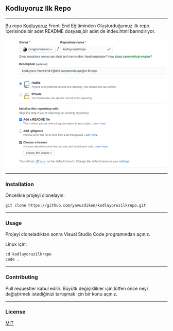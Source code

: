 ## **Kodluyoruz Ilk Repo**
*** 
Bu repo [Kodluyoruz](https://kodluyoruz.org) Front-End Eğitiminden Oluşturduğumuz ilk repo. İçerisinde bir adet README dosyası,bir adet de index.html barındırıyor.  


  ![png1](github.png)
 ***
### Installation
Öncelikle projeyi clonelayın.

``` 
git clone https://github.com/yavuzdiken/kodluyoruzilkrepo.git

```
***
### Usage
  Projeyi cloneladıktan sonra Visual Studio Code programından açınız.
 
Linux için: 

``` 
cd kodluyoruzilkrepo
code .
 ```
 ***
 ### Contributing
 Pull requestler kabul edilir. Büyütk değişiklikler için,lütfen önce neyi değiştirmek istediğinizi tartışmak için bir konu açınız.
***
 ### License

[MIT](https://choosealicense.com/licenses/mit/) 